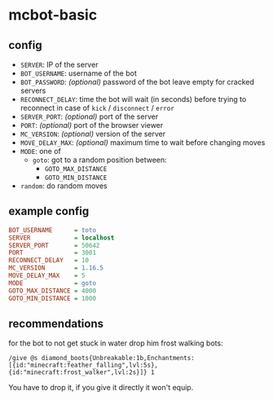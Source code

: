 
# mcbot-basic

## config

- `SERVER`: IP of the server
- `BOT_USERNAME`: username of the bot
- `BOT_PASSWORD`: _(optional)_ password of the bot leave empty for cracked servers
- `RECONNECT_DELAY`: time the bot will wait (in seconds) before trying to reconnect in case of `kick` / `disconnect` / `error`
- `SERVER_PORT`: _(optional)_ port of the server
- `PORT`: _(optional)_ port of the browser viewer
- `MC_VERSION`: _(optional)_ version of the server
- `MOVE_DELAY_MAX`: _(optional)_ maximum time to wait before changing moves
- `MODE`: one of
  - `goto`: got to a random position between:
    - `GOTO_MAX_DISTANCE`
    - `GOTO_MIN_DISTANCE`
- `random`: do random moves

## example config

```ini
BOT_USERNAME      = toto
SERVER            = localhost
SERVER_PORT       = 50642
PORT              = 3001
RECONNECT_DELAY   = 10
MC_VERSION        = 1.16.5
MOVE_DELAY_MAX    = 5
MODE              = goto
GOTO_MAX_DISTANCE = 4000
GOTO_MIN_DISTANCE = 1000
```

## recommendations

for the bot to not get stuck in water drop him frost walking bots:

```minecraft
/give @s diamond_boots{Unbreakable:1b,Enchantments:[{id:"minecraft:feather_falling",lvl:5s},{id:"minecraft:frost_walker",lvl:2s}]} 1
```

You have to drop it, if you give it directly it won't equip.

